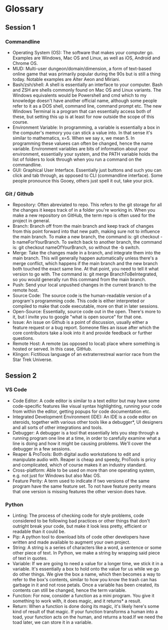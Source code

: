 # Glossary
## Session 1
### Commandline

* Operating System (OS): The software that makes your computer go. Examples are Windows, Mac OS and Linux, as well as iOS, Android and Chrome OS.
* MUD: Multi-user dungeon/domain/dimension, a form of text-based online game that was primarily popular during the 90s but is still a thing today. Notable examples are Alter Aeon and Miriani.
* Bash/zsh/shell: A shell is essentially an interface to your computer. Bash and ZSH are shells commonly found on Mac OS and Linux variants. The Windows equivalents would be Powershell and cmd which to my knowledge doesn't have another official name, although some people refer to it as a DOS shell, command line, command prompt etc.
The new Windows Terminal is a program that can essentially access both of these, but setting this up is at least for now outside the scope of this course.
* Environment Variable: In programming, a variable is essentially a box in the computer's memory you can stick a value into. In that sense it's similar to mathematics, x=5. When we say x, we mean 5. In programming these valuees can often be changed, hence the name variable.
Environment variables are bits of information about your environment, essentially your system, and the PATH variable holds the list of folders to look through when you run a command on the commandline.
* GUI: Graphical User Interface. Essentially just buttons and such you can click and tab through, as opposed to CLI (commandline interface). Some people pronounce this Gooey, others just spell it out, take your pick.

### Git / Github

* Repository: Often abreviated to repo. This refers to the git storage for all the changes it keeps track of in a folder you're working in. When you make a new repository on GitHub, the term repo is often used for the project in general.
* Branch: Branch off from the main branch and keep track of changes from this point forward  into that new path, making sure not to influence the main branch. To make a new branch, the command is: git checkout -b nameForYourBranch. To switch back to another branch, the command is: git checkout nameOfYourBranch, so without the -b switch.
* Merge: Take the changes made in a branch, and integrate them into the main branch. This will generally happen automatically unless there's a merge conflict, which happens if the main branch and the new branch both touched the exact same line. At that point, you need to tell it what version to go with. The command is: git merge BranchToBeIntegrated, so you would generally run this command from the main branch.
* Push: Send your local unpushed changes in the current branch to the remote host.
* Source Code: The source code is the human-readable version of a program's programming code. This code is either interpreted or compiled to make that code executable, more on that in later sessions.
* Open-Source: Essentially, source code out in the open. There's more to it, but I invite you to google "what is open source" for that one.
* Issue: An issue on Github is a point of discussion, usually either a feature request or a bug report. Someone files an issue after which the core contributors take a look into it and provide feedback or further questions.
* Remote Host: A remote (as opposed to local) place where something is hosted or served. In this case, GitHub.
* Klingon: Fictitious language of an extraterrestreal warrior race from the Star Trek Universe.


## Session 2
### VS Code

- Code Editor: A code editor is similar to a text editor but may have some code-specific features like visual syntax highlighting, running your code from within the editor, getting popups for code documentation etc.
- Integrated Development Environment (IDE): An IDE is a code editor on steroids, together with various other tools like a debugger\*, UI designers and all sorts of other integrations and tools.
- Debugger: A debugger is a tool that essentially lets you step through a running program one line at a time, in order to carefully examine what a line is doing and how it might be causing problems. We'll cover the debugger in a few sessions.
- Reaper & ProTools: Both digital audio workstations to edit and manipulate audio with. Reaper is cheap and speedy, ProTools is pricy and complicated, which of course makes it an industry standard.
- Cross-platform: Able to be used on more than one operating system, e.g. not just for Windows but also Mac OS.
- Feature Perity: A term used to indicate if two versions of the same program have the same feature set. To not have feature perity means that one version is missing features the other version does have.

### Python

- Linting: The process of checking code for style problems, code considered to be following bad practices or other things that don't outright break your code, but make it look less pretty, efficient or readable  than it could be.
- Pip: A python tool to download bits of code other developers have written and made available to augment your own project. 
- String: A string is a series of characters like a word, a sentence or some other piece of text. In Python, we make a string by wrapping said piece of text in quotes.
- Variable: If we are going to need a value for a longer time, we stick it in a variable. It's essentially a box to hold onto the value for us while we go do other things. We give the box a name, which then becomes a way to refer to the box's contents, similar to how you know the trash can has garbage in it and not rose petals. Once a variable has been created, its contents can still be changed, hence the term variable.
- Function: For now, consider a function as a mini program. You give it something to work with, it does magic, and it returns\* a result.
- Return: When a function is done doing its magic, it's likely here's some kind of result of that magic. If your function transforms a human into a toad, your function acts on the human, and returns a toad.If we need the toad later, we can store it in a variable.
